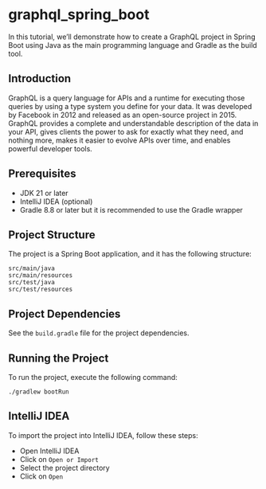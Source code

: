 # graphql_spring_boot
In this tutorial, we’ll demonstrate how to create a GraphQL project in Spring Boot using Java as the main programming language and Gradle as the build tool.

## Introduction

GraphQL is a query language for APIs and a runtime for executing those queries by using a type system you define for
your data. It was developed by Facebook in 2012 and released as an open-source project in 2015. GraphQL provides a
complete and understandable description of the data in your API, gives clients the power to ask for exactly what they
need, and nothing more, makes it easier to evolve APIs over time, and enables powerful developer tools.

## Prerequisites

- JDK 21 or later
- IntelliJ IDEA (optional)
- Gradle 8.8 or later but it is recommended to use the Gradle wrapper

## Project Structure

The project is a Spring Boot application, and it has the following structure:

```
src/main/java
src/main/resources
src/test/java
src/test/resources
```

## Project Dependencies

See the `build.gradle` file for the project dependencies.

## Running the Project

To run the project, execute the following command:

```shell
./gradlew bootRun
```

## IntelliJ IDEA

To import the project into IntelliJ IDEA, follow these steps:

- Open IntelliJ IDEA
- Click on `Open or Import`
- Select the project directory
- Click on `Open`